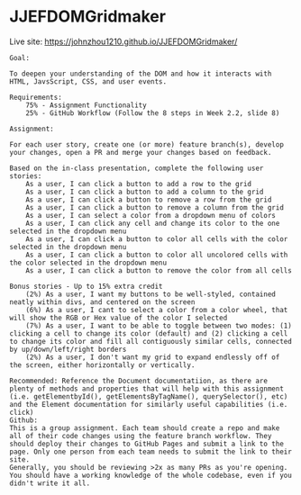 # JJEFDOMGridmaker
Live site: https://johnzhou1210.github.io/JJEFDOMGridmaker/


    Goal:

    To deepen your understanding of the DOM and how it interacts with HTML, JavsScript, CSS, and user events.

    Requirements:
        75% - Assignment Functionality
        25% - GitHub Workflow (Follow the 8 steps in Week 2.2, slide 8)

    Assignment:

    For each user story, create one (or more) feature branch(s), develop your changes, open a PR and merge your changes based on feedback.

    Based on the in-class presentation, complete the following user stories:
        As a user, I can click a button to add a row to the grid
        As a user, I can click a button to add a column to the grid
        As a user, I can click a button to remove a row from the grid
        As a user, I can click a button to remove a column from the grid
        As a user, I can select a color from a dropdown menu of colors
        As a user, I can click any cell and change its color to the one selected in the dropdown menu
        As a user, I can click a button to color all cells with the color selected in the dropdown menu
        As a user, I can click a button to color all uncolored cells with the color selected in the dropdown menu
        As a user, I can click a button to remove the color from all cells

    Bonus stories - Up to 15% extra credit
        (2%) As a user, I want my buttons to be well-styled, contained neatly within divs, and centered on the screen
        (6%) As a user, I cant to select a color from a color wheel, that will show the RGB or Hex value of the color I selected
        (7%) As a user, I want to be able to toggle between two modes: (1) clicking a cell to change its color (default) and (2) clicking a cell to change its color and fill all contiguously similar cells, connected by up/down/left/right borders 
        (2%) As a user, I don't want my grid to expand endlessly off of the screen, either horizontally or vertically.

    Recommended: Reference the Document documentatiion, as there are plenty of methods and properties that will help with this assignment (i.e. getElementbyId(), getElementsByTagName(), querySelector(), etc) and the Element documentation for similarly useful capabilities (i.e. click)
    Github:
    This is a group assignment. Each team should create a repo and make all of their code changes using the feature branch workflow. They should deploy their changes to GitHub Pages and submit a link to the page. Only one person from each team needs to submit the link to their site.
    Generally, you should be reviewing >2x as many PRs as you're opening. You should have a working knowledge of the whole codebase, even if you didn't write it all.
